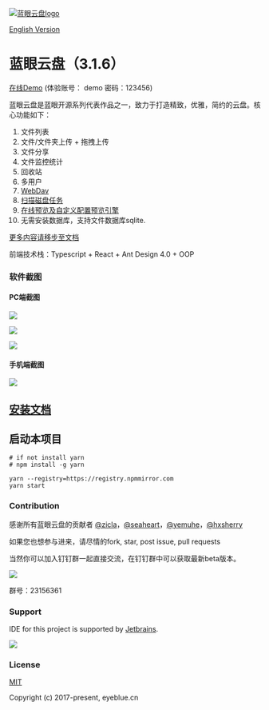 [![蓝眼云盘logo](./doc/img/logo.png)](https://github.com/eyebluecn/tank)

[English Version](https://tank-doc.eyeblue.cn/en)

# 蓝眼云盘（3.1.6）
[在线Demo](https://tank.eyeblue.cn) (体验账号： demo 密码：123456)

蓝眼云盘是蓝眼开源系列代表作品之一，致力于打造精致，优雅，简约的云盘。核心功能如下：
1. 文件列表
2. 文件/文件夹上传 + 拖拽上传
3. 文件分享
4. 文件监控统计
5. 回收站
6. 多用户
7. [WebDav](https://tank-doc.eyeblue.cn/advance/webdav.html)
8. [扫描磁盘任务](https://tank-doc.eyeblue.cn/advance/scan.html)
9. [在线预览及自定义配置预览引擎](https://tank-doc.eyeblue.cn/advance/preview.html)
10. 无需安装数据库，支持文件数据库sqlite.

[更多内容请移步至文档](https://tank-doc.eyeblue.cn/)

前端技术栈：Typescript + React + Ant Design 4.0 + OOP

### 软件截图
#### PC端截图

![](./doc/img/tank0.png)

![](./doc/img/tank1.png)

![](./doc/img/tank2.png)

#### 手机端截图

![](./doc/img/mobile.png)

## [安装文档](https://tank-doc.eyeblue.cn/basic/install.html)

## 启动本项目
```shell
# if not install yarn
# npm install -g yarn

yarn --registry=https://registry.npmmirror.com
yarn start
```

### Contribution

感谢所有蓝眼云盘的贡献者 [@zicla](https://github.com/zicla)，[@seaheart](https://github.com/seaheart)，[@yemuhe](https://github.com/yemuhe)，[@hxsherry](https://github.com/hxsherry)

如果您也想参与进来，请尽情的fork, star, post issue, pull requests

当然你可以加入钉钉群一起直接交流，在钉钉群中可以获取最新beta版本。

![](./doc/img/dingding.jpg)

群号：23156361

### Support
IDE for this project is supported by [Jetbrains](https://jb.gg/OpenSourceSupport).

[![](./doc/img/jb_beam.png)](https://jb.gg/OpenSourceSupport)

### License

[MIT](http://opensource.org/licenses/MIT)

Copyright (c) 2017-present, eyeblue.cn
